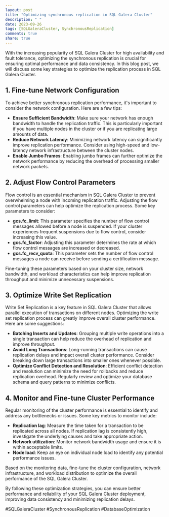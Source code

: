 ```yaml
---
layout: post
title: "Optimizing synchronous replication in SQL Galera Cluster"
description: " "
date: 2023-09-26
tags: [SQLGaleraCluster, SynchronousReplication]
comments: true
share: true
---
```


With the increasing popularity of SQL Galera Cluster for high availability and fault tolerance, optimizing the synchronous replication is crucial for ensuring optimal performance and data consistency. In this blog post, we will discuss some key strategies to optimize the replication process in SQL Galera Cluster.

## 1. Fine-tune Network Configuration

To achieve better synchronous replication performance, it's important to consider the network configuration. Here are a few tips:

- **Ensure Sufficient Bandwidth**: Make sure your network has enough bandwidth to handle the replication traffic. This is particularly important if you have multiple nodes in the cluster or if you are replicating large amounts of data.
- **Reduce Network Latency**: Minimizing network latency can significantly improve replication performance. Consider using high-speed and low-latency network infrastructure between the cluster nodes.
- **Enable Jumbo Frames**: Enabling jumbo frames can further optimize the network performance by reducing the overhead of processing smaller network packets.

## 2. Adjust Flow Control Parameters

Flow control is an essential mechanism in SQL Galera Cluster to prevent overwhelming a node with incoming replication traffic. Adjusting the flow control parameters can help optimize the replication process. Some key parameters to consider:

- **gcs.fc_limit**: This parameter specifies the number of flow control messages allowed before a node is suspended. If your cluster experiences frequent suspensions due to flow control, consider increasing this value.
- **gcs.fc_factor**: Adjusting this parameter determines the rate at which flow control messages are increased or decreased.
- **gcs.fc_recv_quota**: This parameter sets the number of flow control messages a node can receive before sending a certification message.

Fine-tuning these parameters based on your cluster size, network bandwidth, and workload characteristics can help improve replication throughput and minimize unnecessary suspensions.

## 3. Optimize Write Set Replication

Write Set Replication is a key feature in SQL Galera Cluster that allows parallel execution of transactions on different nodes. Optimizing the write set replication process can greatly improve overall cluster performance. Here are some suggestions:

- **Batching Inserts and Updates**: Grouping multiple write operations into a single transaction can help reduce the overhead of replication and improve throughput.
- **Avoid Long Transactions**: Long-running transactions can cause replication delays and impact overall cluster performance. Consider breaking down large transactions into smaller ones whenever possible.
- **Optimize Conflict Detection and Resolution**: Efficient conflict detection and resolution can minimize the need for rollbacks and reduce replication overhead. Regularly review and optimize your database schema and query patterns to minimize conflicts.

## 4. Monitor and Fine-tune Cluster Performance

Regular monitoring of the cluster performance is essential to identify and address any bottlenecks or issues. Some key metrics to monitor include:

- **Replication lag**: Measure the time taken for a transaction to be replicated across all nodes. If replication lag is consistently high, investigate the underlying causes and take appropriate action.
- **Network utilization**: Monitor network bandwidth usage and ensure it is within acceptable limits.
- **Node load**: Keep an eye on individual node load to identify any potential performance issues.

Based on the monitoring data, fine-tune the cluster configuration, network infrastructure, and workload distribution to optimize the overall performance of the SQL Galera Cluster.

By following these optimization strategies, you can ensure better performance and reliability of your SQL Galera Cluster deployment, improving data consistency and minimizing replication delays.

#SQLGaleraCluster #SynchronousReplication #DatabaseOptimization